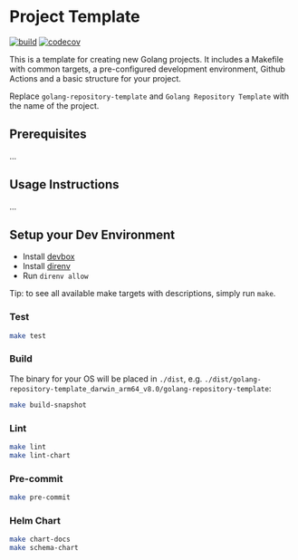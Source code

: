<!--
 Copyright 2025 Dimitri Koshkin. All rights reserved.
 SPDX-License-Identifier: Apache-2.0
 -->

# Project Template

[![build](https://github.com/dkoshkin/golang-repository-template/actions/workflows/build.yml/badge.svg)](https://github.com/dkoshkin/golang-repository-template/actions/workflows/build.yml)
[![codecov](https://codecov.io/github/dkoshkin/golang-repository-template/graph/badge.svg?token=RUEME4RFZK)](https://codecov.io/github/dkoshkin/golang-repository-template)

This is a template for creating new Golang projects.
It includes a Makefile with common targets, a pre-configured development environment,
Github Actions and a basic structure for your project.

Replace `golang-repository-template` and `Golang Repository Template` with the name of the project.

## Prerequisites

...

## Usage Instructions

...

## Setup your Dev Environment

- Install [devbox](https://www.jetify.com/docs/devbox/installing_devbox/)
- Install [direnv](https://direnv.net/)
- Run `direnv allow`

Tip: to see all available make targets with descriptions, simply run `make`.

### Test

```bash
make test
```

### Build

The binary for your OS will be placed in `./dist`,
e.g. `./dist/golang-repository-template_darwin_arm64_v8.0/golang-repository-template`:

```bash
make build-snapshot
```

### Lint

```bash
make lint
make lint-chart
```

### Pre-commit

```bash
make pre-commit
```

### Helm Chart

```bash
make chart-docs
make schema-chart
```
